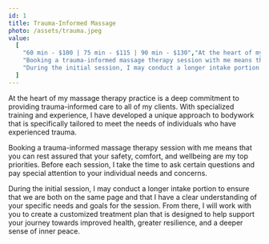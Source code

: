 ```yaml
---
id: 1
title: Trauma-Informed Massage
photo: /assets/trauma.jpeg
value:
  [
    "60 min - $100 | 75 min - $115 | 90 min - $130","At the heart of my massage therapy practice is a deep commitment to providing trauma-informed care to all of my clients. With specialized training and experience, I have developed a unique approach to bodywork that is specifically tailored to meet the needs of individuals who have experienced trauma.",
    "Booking a trauma-informed massage therapy session with me means that you can rest assured that your safety, comfort, and wellbeing are my top priorities. Before each session, I take the time to ask certain questions and pay special attention to your individual needs and concerns.",
    "During the initial session, I may conduct a longer intake portion to ensure that we are both on the same page and that I have a clear understanding of your specific needs and goals for the session. From there, I will work with you to create a customized treatment plan that is designed to help support your journey towards improved health, greater resilience, and a deeper sense of inner peace.",
  ]
---
```


At the heart of my massage therapy practice is a deep commitment to providing trauma-informed care to all of my clients. With specialized training and experience, I have developed a unique approach to bodywork that is specifically tailored to meet the needs of individuals who have experienced trauma.

Booking a trauma-informed massage therapy session with me means that you can rest assured that your safety, comfort, and wellbeing are my top priorities. Before each session, I take the time to ask certain questions and pay special attention to your individual needs and concerns.

During the initial session, I may conduct a longer intake portion to ensure that we are both on the same page and that I have a clear understanding of your specific needs and goals for the session. From there, I will work with you to create a customized treatment plan that is designed to help support your journey towards improved health, greater resilience, and a deeper sense of inner peace.
